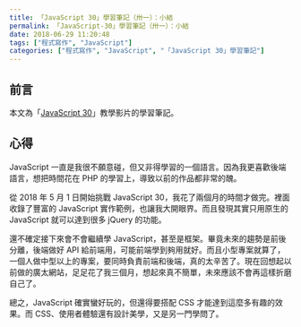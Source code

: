 ```yaml
---
title: 「JavaScript 30」學習筆記（卅一）：小結
permalink: 「JavaScript-30」學習筆記（卅一）：小結
date: 2018-06-29 11:20:48
tags: ["程式寫作", "JavaScript"]
categories: ["程式寫作", "JavaScript", "「JavaScript 30」學習筆記"]
---
```


## 前言

本文為「[JavaScript 30](https://javascript30.com/)」教學影片的學習筆記。

## 心得

JavaScript 一直是我很不願意碰，但又非得學習的一個語言。因為我更喜歡後端語言，想把時間花在 PHP 的學習上，導致以前的作品都非常的醜。

從 2018 年 5 月 1 日開始挑戰 JavaScript 30，我花了兩個月的時間才做完。裡面收錄了豐富的 JavaScript 實作範例，也讓我大開眼界。而且發現其實只用原生的 JavaScript 就可以達到很多 jQuery 的功能。

還不確定接下來會不會繼續學 JavaScript，甚至是框架。畢竟未來的趨勢是前後分離，後端做好 API 給前端用，可能前端學到夠用就好。而且小型專案就算了，一個人做中型以上的專案，要同時負責前端和後端，真的太辛苦了。現在回想起以前做的廣太網站，足足花了我三個月，想起來真不簡單，未來應該不會再這樣折磨自己了。

總之，JavaScript 確實蠻好玩的，但還得要搭配 CSS 才能達到這麼多有趣的效果。而 CSS、使用者體驗還有設計美學，又是另一門學問了。
